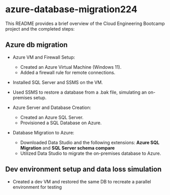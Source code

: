 # azure-database-migration224

This README provides a brief overview of the Cloud Engineering Bootcamp project and the completed steps:

## Azure db migration

* Azure VM and Firewall Setup:
  - Created an Azure Virtual Machine (Windows 11).
  - Added a firewall rule for remote connections.
  
* Installed SQL Server and SSMS on the VM.

* Used SSMS to restore a database from a .bak file, simulating an on-premises setup.

* Azure Server and Database Creation:
  - Created an Azure SQL Server.
  - Provisioned a SQL Database on Azure.

* Database Migration to Azure:
  - Downloaded Data Studio and the following extensions: **Azure SQL Migration** and **SQL Server schema compare** 
  - Utilized Data Studio to migrate the on-premises database to Azure.
 
## Dev environment setup and data loss simulation

* Created a dev VM and restored the same DB to recreate a parallel environment for testing
    


